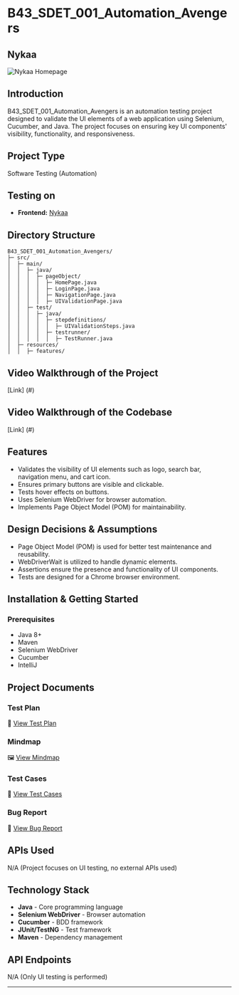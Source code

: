 # B43_SDET_001_Automation_Avengers

## Nykaa
![Nykaa Homepage](https://drive.google.com/uc?export=view&id=1EhHV67iDCjvSzITBfSEx9ugEsDoz8iV4)

## Introduction
B43_SDET_001_Automation_Avengers is an automation testing project designed to validate the UI elements of a web application using Selenium, Cucumber, and Java. The project focuses on ensuring key UI components' visibility, functionality, and responsiveness.

## Project Type
Software Testing (Automation)

## Testing on 
- **Frontend:** [Nykaa](https://sweet-donut-1ca8e9.netlify.app/index.html)

## Directory Structure
```
B43_SDET_001_Automation_Avengers/
├─ src/
│  ├─ main/
│  │  ├─ java/
│  │  │  ├─ pageObject/
│  │  │  │  ├─ HomePage.java
│  │  │  │  ├─ LoginPage.java
│  │  │  │  ├─ NavigationPage.java
│  │  │  │  ├─ UIValidationPage.java
│  │  ├─ test/
│  │  │  ├─ java/
│  │  │  │  ├─ stepdefinitions/
│  │  │  │  │  ├─ UIValidationSteps.java
│  │  │  │  ├─ testrunner/
│  │  │  │  │  ├─ TestRunner.java
│  ├─ resources/
│  │  ├─ features/
```

## Video Walkthrough of the Project
[Link] (#)

## Video Walkthrough of the Codebase
[Link] (#)

## Features
- Validates the visibility of UI elements such as logo, search bar, navigation menu, and cart icon.
- Ensures primary buttons are visible and clickable.
- Tests hover effects on buttons.
- Uses Selenium WebDriver for browser automation.
- Implements Page Object Model (POM) for maintainability.

## Design Decisions & Assumptions
- Page Object Model (POM) is used for better test maintenance and reusability.
- WebDriverWait is utilized to handle dynamic elements.
- Assertions ensure the presence and functionality of UI components.
- Tests are designed for a Chrome browser environment.

## Installation & Getting Started
### Prerequisites
- Java 8+
- Maven
- Selenium WebDriver
- Cucumber
- IntelliJ

## Project Documents

### Test Plan
📄 [View Test Plan]()

### Mindmap
🖼️ [View Mindmap](https://drive.google.com/file/d/1I-PNUdHy3JOL0eC5rZ8_pFONWo3lhZDx/view?usp=sharing)

### Test Cases
📑 [View Test Cases](https://docs.google.com/spreadsheets/d/157k9R_5NM0TkO9X9nNwbpP_Dv3RXxY1aFbk8x3yc0GU/edit?usp=sharing)

### Bug Report
🐞 [View Bug Report](https://docs.google.com/spreadsheets/d/16YG2dRuEMcWHMlcTFR9kldExqWWd5gt1mrvS896Dw4o/edit?usp=sharing)


## APIs Used
N/A (Project focuses on UI testing, no external APIs used)

## Technology Stack
- **Java** - Core programming language
- **Selenium WebDriver** - Browser automation
- **Cucumber** - BDD framework
- **JUnit/TestNG** - Test framework
- **Maven** - Dependency management

## API Endpoints
N/A (Only UI testing is performed)

---

